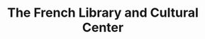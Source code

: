 ---
layout: repo
title: "The French Library and Cultural Center"
id: 18094
permalink: repos/18094/
---